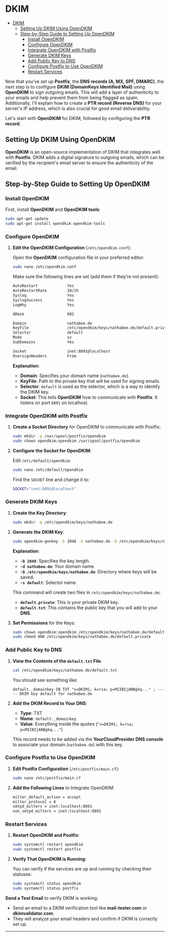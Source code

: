 # DKIM
<!-- TOC -->
- [DKIM](#dkim)
  - [Setting Up DKIM Using OpenDKIM](#setting-up-dkim-using-opendkim)
  - [Step-by-Step Guide to Setting Up OpenDKIM](#stepbystep-guide-to-setting-up-opendkim)
    - [Install OpenDKIM](#install-opendkim)
    - [Configure OpenDKIM](#configure-opendkim)
    - [Integrate OpenDKIM with Postfix](#integrate-opendkim-with-postfix)
    - [Generate DKIM Keys](#generate-dkim-keys)
    - [Add Public Key to DNS](#add-public-key-to-dns)
    - [Configure Postfix to Use OpenDKIM](#configure-postfix-to-use-opendkim)
    - [Restart Services](#restart-services)
<!-- TOC END -->

Now that you've set up **Postfix**, the **DNS records (A, MX, SPF, DMARC)**, the next step is to configure **DKIM (DomainKeys Identified Mail)** using **OpenDKIM** to sign outgoing emails. This will add a layer of authenticity to your emails and help prevent them from being flagged as spam. Additionally, I'll explain how to create a **PTR record (Reverse DNS)** for your server's IP address, which is also crucial for good email deliverability.

Let's start with **OpenDKIM** for DKIM, followed by configuring the **PTR record**.

## Setting Up DKIM Using OpenDKIM

**OpenDKIM** is an open-source implementation of DKIM that integrates well with **Postfix**. DKIM adds a digital signature to outgoing emails, which can be verified by the recipient's email server to ensure the authenticity of the email.

## Step-by-Step Guide to Setting Up OpenDKIM

### Install OpenDKIM
First, install **OpenDKIM** and **OpenDKIM tools**:

```bash
sudo apt-get update
sudo apt-get install opendkim opendkim-tools
```

### Configure OpenDKIM

1. **Edit the OpenDKIM Configuration** (`/etc/opendkim.conf`):

   Open the **OpenDKIM** configuration file in your preferred editor:
   ```bash
   sudo nano /etc/opendkim.conf
   ```
   
   Make sure the following lines are set (add them if they’re not present):
   ```bash
   AutoRestart             Yes
   AutoRestartRate         10/1h
   Syslog                  Yes
   SyslogSuccess           Yes
   LogWhy                  Yes

   UMask                   002

   Domain                  nathabee.de
   KeyFile                 /etc/opendkim/keys/nathabee.de/default.private
   Selector                default
   Mode                    sv
   SubDomains              Yes

   Socket                  inet:8891@localhost
   OversignHeaders         From
   ```

   **Explanation**:
   - **Domain**: Specifies your domain name (`nathabee.de`).
   - **KeyFile**: Path to the private key that will be used for signing emails.
   - **Selector**: `default` is used as the selector, which is a way to identify the DKIM key.
   - **Socket**: This tells **OpenDKIM** how to communicate with **Postfix**. It listens on port `8891` on localhost.

### Integrate OpenDKIM with Postfix

1. **Create a Socket Directory** for OpenDKIM to communicate with Postfix:

   ```bash
   sudo mkdir -p /var/spool/postfix/opendkim
   sudo chown opendkim:opendkim /var/spool/postfix/opendkim
   ```

2. **Configure the Socket for OpenDKIM**:
   
   Edit `/etc/default/opendkim`:
   ```bash
   sudo nano /etc/default/opendkim
   ```

   Find the `SOCKET` line and change it to:

   ```bash
   SOCKET="inet:8891@localhost"
   ```

### Generate DKIM Keys

1. **Create the Key Directory**:

   ```bash
   sudo mkdir -p /etc/opendkim/keys/nathabee.de
   ```

2. **Generate the DKIM Key**:

   ```bash
   sudo opendkim-genkey -b 2048 -d nathabee.de -D /etc/opendkim/keys/nathabee.de -s default -v
   ```

   **Explanation**:
   - **`-b 2048`**: Specifies the key length.
   - **`-d nathabee.de`**: Your domain name.
   - **`-D /etc/opendkim/keys/nathabee.de`**: Directory where keys will be saved.
   - **`-s default`**: Selector name.

   This command will create two files in `/etc/opendkim/keys/nathabee.de`:
   - **`default.private`**: This is your private DKIM key.
   - **`default.txt`**: This contains the public key that you will add to your **DNS**.

3. **Set Permissions** for the Keys:

   ```bash
   sudo chown opendkim:opendkim /etc/opendkim/keys/nathabee.de/default.private
   sudo chmod 400 /etc/opendkim/keys/nathabee.de/default.private
   ```

### Add Public Key to DNS

1. **View the Contents of the `default.txt` File**:

   ```bash
   cat /etc/opendkim/keys/nathabee.de/default.txt
   ```

   You should see something like:
   ```
   default._domainkey IN TXT "v=DKIM1; k=rsa; p=MIIBIjANBgkq..." ; ----- DKIM key default for nathabee.de
   ```

2. **Add the DKIM Record to Your DNS**:

   - **Type**: TXT
   - **Name**: `default._domainkey`
   - **Value**: Everything inside the quotes (`"v=DKIM1; k=rsa; p=MIIBIjANBgkq..."`)

   This record needs to be added via the **YourCloudProvider DNS console** to associate your domain (`nathabee.de`) with this key.

### Configure Postfix to Use OpenDKIM

1. **Edit Postfix Configuration** (`/etc/postfix/main.cf`):

   ```bash
   sudo nano /etc/postfix/main.cf
   ```

2. **Add the Following Lines** to Integrate OpenDKIM:

   ```bash
   milter_default_action = accept
   milter_protocol = 6
   smtpd_milters = inet:localhost:8891
   non_smtpd_milters = inet:localhost:8891
   ```

### Restart Services

1. **Restart OpenDKIM and Postfix**:

   ```bash
   sudo systemctl restart opendkim
   sudo systemctl restart postfix
   ```

2. **Verify That OpenDKIM is Running**:

   You can verify if the services are up and running by checking their statuses:

   ```bash
   sudo systemctl status opendkim
   sudo systemctl status postfix
   ```


**Send a Test Email** to verify DKIM is working:
   - Send an email to a DKIM verification tool like **mail-tester.com** or **dkimvalidator.com**.
   - They will analyze your email headers and confirm if DKIM is correctly set up.


---